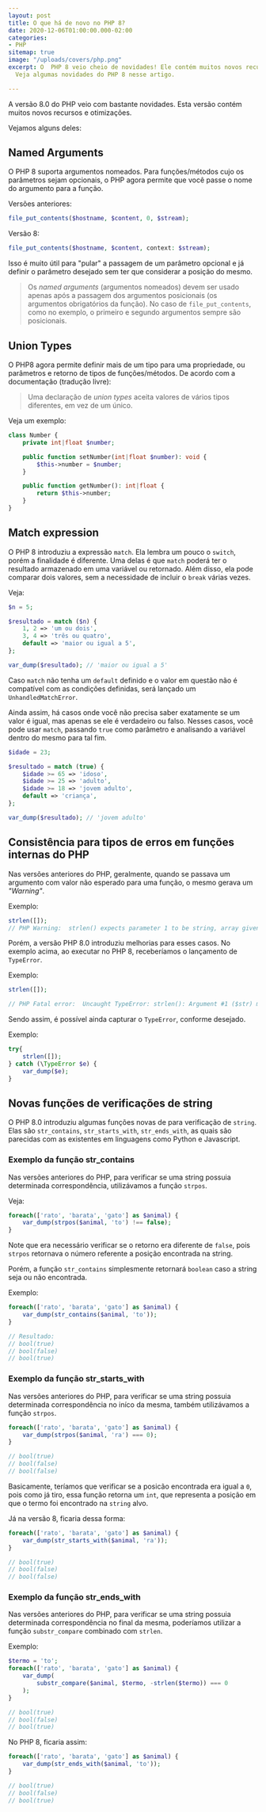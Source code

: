 ```yaml
---
layout: post
title: O que há de novo no PHP 8?
date: 2020-12-06T01:00:00.000-02:00
categories:
- PHP
sitemap: true
image: "/uploads/covers/php.png"
excerpt: O  PHP 8 veio cheio de novidades! Ele contém muitos novos recursos e otimizações.
  Veja algumas novidades do PHP 8 nesse artigo.

---
```

A versão 8.0 do PHP veio com bastante novidades. Esta versão contém muitos novos recursos e otimizações.

Vejamos alguns deles:

## Named Arguments

O PHP 8 suporta argumentos nomeados. Para funções/métodos cujo os parâmetros sejam opcionais, o PHP agora permite que você passe o nome do argumento para a função.

Versões anteriores:

```php
file_put_contents($hostname, $content, 0, $stream);
```

Versão 8:

```php
file_put_contents($hostname, $content, context: $stream);
```

Isso é muito útil para "pular" a passagem de um parâmetro opcional e já definir o parâmetro desejado sem ter que considerar a posição do mesmo.

> Os _named arguments_ (argumentos nomeados) devem ser usado apenas após a passagem dos argumentos posicionais (os argumentos obrigatórios da função). No caso de `file_put_contents`, como no exemplo, o primeiro e segundo argumentos sempre são posicionais.

## Union Types

O PHP8 agora permite definir mais de um tipo para uma propriedade, ou parâmetros e retorno de tipos de funções/métodos.
De acordo com a documentação (tradução livre):

> Uma declaração de _union types_ aceita valores de vários tipos diferentes, em vez de um único.

Veja um exemplo:

```php
class Number {
    private int|float $number;

    public function setNumber(int|float $number): void {
        $this->number = $number;
    }

    public function getNumber(): int|float {
        return $this->number;
    }
}
```

## Match expression

O PHP 8 introduziu a expressão `match`. Ela lembra um pouco o `switch`, porém a finalidade é diferente. Uma delas é que `match` poderá ter o resultado armazenado em uma variável ou retornado. Além disso, ela pode comparar dois valores, sem a necessidade de incluir o `break` várias vezes.

Veja:

```php
$n = 5;

$resultado = match ($n) {
    1, 2 => 'um ou dois',
    3, 4 => 'três ou quatro',
    default => 'maior ou igual a 5',
};

var_dump($resultado); // 'maior ou igual a 5'
```

Caso `match` não tenha um `default` definido e o valor em questão não é compatível com as condições definidas, será lançado um `UnhandledMatchError`.

Ainda assim, há casos onde você não precisa saber exatamente se um valor é igual, mas apenas se ele é verdadeiro ou falso. Nesses casos, você pode usar `match`, passando `true` como parâmetro e analisando a variável dentro do mesmo para tal fim.

```php
$idade = 23;

$resultado = match (true) {
    $idade >= 65 => 'idoso',
    $idade >= 25 => 'adulto',
    $idade >= 18 => 'jovem adulto',
    default => 'criança',
};

var_dump($resultado); // 'jovem adulto'
```

<ins class="adsbygoogle"
style="display:block"
data-ad-client="ca-pub-4119206527475379"
data-ad-slot="7774041254"
data-ad-format="auto"
data-full-width-responsive="true"></ins>
<script>
(adsbygoogle = window.adsbygoogle || \[\]).push({});
</script>

## Consistência para tipos de erros em funções internas do PHP

Nas versões anteriores do PHP, geralmente, quando se passava um argumento com valor não esperado para uma função, o mesmo gerava um _"Warning"_.

Exemplo:

```php
strlen([]);
// PHP Warning:  strlen() expects parameter 1 to be string, array given in script.php on line 3
```

Porém, a versão PHP 8.0 introduziu melhorias para esses casos. No exemplo acima, ao executar no PHP 8, receberíamos o lançamento de `TypeError`.

Exemplo:

```php
strlen([]);

// PHP Fatal error:  Uncaught TypeError: strlen(): Argument #1 ($str) must be of type string, array given in script.php:3
```

Sendo assim, é possível ainda capturar o `TypeError`, conforme desejado.

Exemplo:

```php
try{
    strlen([]);
} catch (\TypeError $e) {
    var_dump($e);
}
```

## Novas funções de verificações de string

O PHP 8.0 introduziu algumas funções novas de para verificação de `string`. Elas são
`str_contains`, `str_starts_with`, `str_ends_with`, as quais são parecidas com as existentes em linguagens como Python e Javascript.

### Exemplo da função str_contains

Nas versões anteriores do PHP, para verificar se uma string possuia determinada correspondência, utilizávamos a função `strpos`.

Veja:

```php
foreach(['rato', 'barata', 'gato'] as $animal) {
    var_dump(strpos($animal, 'to') !== false);
}
```

Note que era necessário verificar se o retorno era diferente de `false`, pois `strpos` retornava o número referente a posição encontrada na string.

Porém, a função `str_contains` simplesmente retornará `boolean` caso a string seja ou não encontrada.

Exemplo:

```php
foreach(['rato', 'barata', 'gato'] as $animal) {
    var_dump(str_contains($animal, 'to'));
}

// Resultado:
// bool(true)
// bool(false)
// bool(true)
```

### Exemplo da função str_starts_with

Nas versões anteriores do PHP, para verificar se uma string possuia determinada correspondência no iníco da mesma, também utilizávamos a função `strpos`.

```php
foreach(['rato', 'barata', 'gato'] as $animal) {
    var_dump(strpos($animal, 'ra') === 0);
}

// bool(true)
// bool(false)
// bool(false)
```

Basicamente, teríamos que verificar se a posicão encontrada era igual a `0`, pois como já tiro, essa função retorna um `int`, que representa a posição em que o termo foi encontrado na `string` alvo.

Já na versão 8, ficaria dessa forma:

```php
foreach(['rato', 'barata', 'gato'] as $animal) {
    var_dump(str_starts_with($animal, 'ra'));
}

// bool(true)
// bool(false)
// bool(false)
```

### Exemplo da função str_ends_with

Nas versões anteriores do PHP, para verificar se uma string possuia determinada correspondência no final da mesma, poderíamos utilizar a função `substr_compare` combinado com `strlen`.

Exemplo:

```php
$termo = 'to';
foreach(['rato', 'barata', 'gato'] as $animal) {
    var_dump(
        substr_compare($animal, $termo, -strlen($termo)) === 0
    );
}

// bool(true)
// bool(false)
// bool(true)
```

No PHP 8, ficaria assim:

```php
foreach(['rato', 'barata', 'gato'] as $animal) {
    var_dump(str_ends_with($animal, 'to'));
}

// bool(true)
// bool(false)
// bool(true)
```